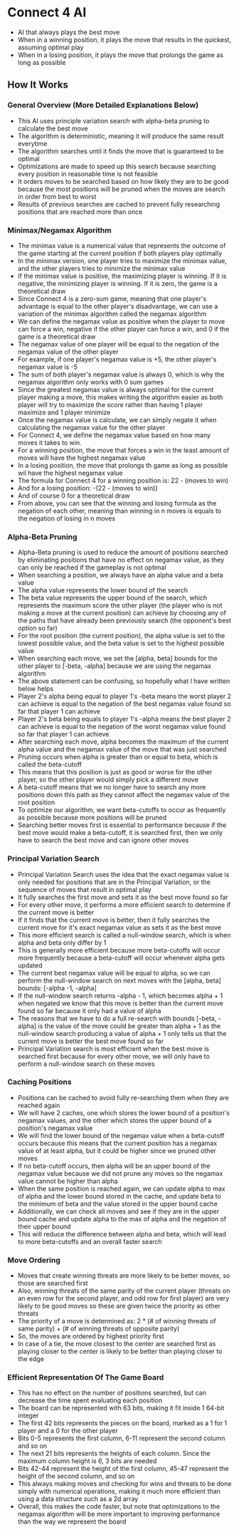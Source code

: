 # Connect 4 AI
- AI that always plays the best move
- When in a winning position, it plays the move that results in the quickest, assuming optimal play
- When in a losing position, it plays the move that prolongs the game as long as possible

## How It Works

### General Overview (More Detailed Explanations Below)
- This AI uses principle variation search with alpha-beta pruning to calculate the best move
- The algorithm is deterministic, meaning it will produce the same result everytime
- The algorithm searches until it finds the move that is guaranteed to be optimal
- Optimizations are made to speed up this search because searching every position in reasonable time is not feasible
- It orders moves to be searched based on how likely they are to be good because the most positions will be pruned when the moves are search in order from best to worst
- Results of previous searches are cached to prevent fully researching positions that are reached more than once

### Minimax/Negamax Algorithm
- The minimax value is a numerical value that represents the outcome of the game starting at the current position if both players play optimally
- In the minimax version, one player tries to maximize the minimax value, and the other players tries to minimize the minimax value
- If the minimax value is positive, the maximizing player is winning. If it is negative, the minimizing player is winning. If it is zero, the game is a theoretical draw
- Since Connect 4 is a zero-sum game, meaning that one player's advantage is equal to the other player's disadvantage, we can use a variation of the minimax algorithm called the negamax algorithm
- We can define the negamax value as positive when the player to move can force a win, negative if the other player can force a win, and 0 if the game is a theoretical draw
- The negamax value of one player will be equal to the negation of the negamax value of the other player
- For example, if one player's negamax value is +5, the other player's negamax value is -5
- The sum of both player's negamax value is always 0, which is why the negamax algorithm only works with 0 sum games
- Since the greatest negamax value is always optimal for the current player making a move, this makes writing the algorithm easier as both player will try to maximize the score rather than having 1 player maximize and 1 player minimize
- Once the negamax value is calculate, we can simply negate it when calculating the negamax value for the other player
- For Connect 4, we define the negamax value based on how many moves it takes to win.
- For a winning position, the move that forces a win in the least amount of moves will have the highest negamax value
- In a losing position, the move that prolongs th game as long as possible wil have the highest negamax value
- The formula for Connect 4 for a winning position is: 22 - (moves to win)
- And for a losing position: -(22 - (moves to win))
- And of course 0 for a theoretical draw
- From above, you can see that the winning and losing formula as the negation of each other, meaning than winning in n moves is equals to the negation of losing in n moves

### Alpha-Beta Pruning
- Alpha-Beta pruning is used to reduce the amount of positions searched by eliminating positions that have no effect on negamax value, as they can only be reached if the gameplay is not optimal
- When searching a position, we always have an alpha value and a beta value
- The alpha value represents the lower bound of the search
- The beta value represents the upper bound of the search, which represents the maximum score the other player (the player who is not making a move at the current position) can achieve by choosing any of the paths that have already been previously search (the opponent's best option so far)
- For the root position (the current position), the alpha value is set to the lowest possible value, and the beta value is set to the highest possible value
- When searching each move, we set the [alpha, beta] bounds for the other player to [-beta, -alpha] because we are using the negamax algorithm
- The above statement can be confusing, so hopefully what I have written below helps
- Player 2's alpha being equal to player 1's -beta means the worst player 2 can achieve is equal to the negation of the best negamax value found so far that player 1 can achieve
- Player 2's beta being equals to player 1's -alpha means the best player 2 can achieve is equal to the negation of the worst negamax value found so far that player 1 can achieve
- After searching each move, alpha becomes the maximum of the current alpha value and the negamax value of the move that was just searched
- Pruning occurs when alpha is greater than or equal to beta, which is called the beta-cutoff
- This means that this position is just as good or worse for the other player, so the other player would simply pick a different move
- A beta-cutoff means that we no longer have to search any more positions down this path as they cannot affect the negamax value of the root position
- To optimize our algorithm, we want beta-cutoffs to occur as frequently as possible because more positions will be pruned
- Searching better moves first is essential to performance because if the best move would make a beta-cutoff, it is searched first, then we only have to search the best move and can ignore other moves

### Principal Variation Search
- Principal Variation Search uses the idea that the exact negamax value is only needed for positions that are in the Principal Variation, or the sequence of moves that result in optimal play
- It fully searches the first move and sets it as the best move found so far
- For every other move, it performs a more efficient search to determine if the current move is better
- If it finds that the current move is better, then it fully searches the current move for it's exact negamax value as sets it as the best move
- This more efficient search is called a null-window search, which is when alpha and beta only differ by 1
- This is generally more efficient because more beta-cutoffs will occur more frequently because a beta-cutoff will occur whenever alpha gets updated
- The current best negamax value will be equal to alpha, so we can perform the null-window search on next moves with the [alpha, beta] bounds: [-alpha -1, -alpha]
- If the null-window search returns -alpha - 1, which becomes alpha + 1 when negated we know that this move is better than the current move found so far because it only had a value of alpha
- The reasons that we have to do a full re-search with bounds [-beta, -alpha] is the value of the move could be greater than alpha + 1 as the null-window search producing a value of alpha + 1 only tells us that the current move is better the best move found so far
- Principal Variation search is most efficient when the best move is searched first because for every other move, we will only have to perform a null-window search on these moves

### Caching Positions
- Positions can be cached to avoid fully re-searching them when they are reached again
- We will have 2 caches, one which stores the lower bound of a position's negamax values, and the other which stores the upper bound of a position's negamax value
- We will find the lower bound of the negamax value when a beta-cutoff occurs because this means that the current position has a negamax value of at least alpha, but it could be higher since we pruned other moves
- If no beta-cutoff occurs, then alpha will be an upper bound of the negamax value because we did not prune any moves so the negamax value cannot be higher than alpha
- When the same position is reached again, we can update alpha to max of alpha and the lower bound stored in the cache, and update beta to the minimum of beta and the value stored in the upper bound cache
- Additionally, we can check all moves and see if they are in the upper bound cache and update alpha to the max of alpha and the negation of their upper bound
- This will reduce the difference between alpha and beta, which will lead to more beta-cutoffs and an overall faster search

### Move Ordering
- Moves that create winning threats are more likely to be better moves, so those are searched first
- Also, winning threats of the same parity of the current player (threats on an even row for the second player, and odd row for first player) are very likely to be good moves so these are given twice the priority as other threats
- The priority of a move is determined as: 2 * (# of winning threats of same parity) + (# of winning threats of opposite parity)
- So, the moves are ordered by highest priority first
- In case of a tie, the move closest to the center are searched first as playing closer to the center is likely to be better than playing closer to the edge

### Efficient Representation Of The Game Board
- This has no effect on the number of positions searched, but can decrease the time spent evaluating each position
- The board can be represented with 63 bits, making it fit inside 1 64-bit integer
- The first 42 bits represents the pieces on the board, marked as a 1 for 1 player and a 0 for the other player
- Bits 0-5 represents the first column, 6-11 represent the second column and so on
- The next 21 bits represents the heights of each column. Since the maximum column height is 6, 3 bits are needed
- Bits 42-44 represent the height of the first column, 45-47 represent the height of the second column, and so on
- This always making moves and checking for wins and threats to be done simply with numerical operations, making it much more efficient than using a data structure such as a 2d array
- Overall, this makes the code faster, but note that optimizations to the negamax algorithm will be more important to improving performance than the way we represent the board
